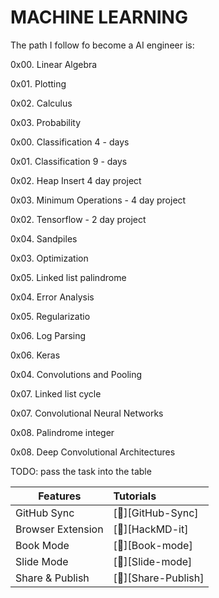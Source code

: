 # MACHINE LEARNING

The path I follow fo become a AI engineer is:

0x00. Linear Algebra

0x01. Plotting

0x02. Calculus

0x03. Probability

0x00. Classification 4 - days

0x01. Classification 9 - days

0x02. Heap Insert 4 day project

0x03. Minimum Operations - 4 day project

0x02. Tensorflow - 2 day project

0x04. Sandpiles

0x03. Optimization

0x05. Linked list palindrome

0x04. Error Analysis

0x05. Regularizatio

0x06. Log Parsing

0x06. Keras

0x04. Convolutions and Pooling

0x07. Linked list cycle

0x07. Convolutional Neural Networks

0x08. Palindrome integer

0x08. Deep Convolutional Architectures

TODO: pass the task into the table

| Features          | Tutorials               |
| ----------------- |:----------------------- |
| GitHub Sync       | [:link:][GitHub-Sync]   |
| Browser Extension | [:link:][HackMD-it]     |
| Book Mode         | [:link:][Book-mode]     |
| Slide Mode        | [:link:][Slide-mode]    |
| Share & Publish   | [:link:][Share-Publish] |

